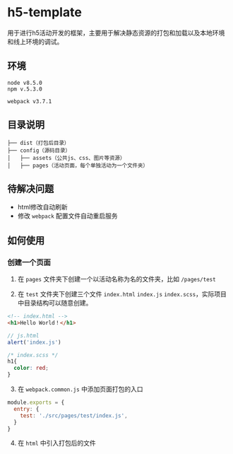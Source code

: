 # h5-template

用于进行h5活动开发的框架，主要用于解决静态资源的打包和加载以及本地环境和线上环境的调试。

## 环境

```
node v8.5.0
npm v.5.3.0
```

```
webpack v3.7.1
```

## 目录说明

~~~
├── dist（打包后目录）
├── config（源码目录）
│   ├── assets（公共js、css、图片等资源）
│   ├── pages（活动页面，每个单独活动为一个文件夹）
~~~

## 待解决问题

* html修改自动刷新
* 修改 ```webpack``` 配置文件自动重启服务

## 如何使用

### 创建一个页面

1. 在 ```pages``` 文件夹下创建一个以活动名称为名的文件夹，比如 ```/pages/test```

2. 在 ```test``` 文件夹下创建三个文件 ```index.html``` ```index.js``` ```index.scss```，实际项目中目录结构可以随意创建。

```html
<!-- index.html -->
<h1>Hello World！</h1>
```

```js
// js.html
alert('index.js')
```

```scss
/* index.scss */
h1{
  color: red;
}
```

3. 在 ```webpack.common.js``` 中添加页面打包的入口

```js
module.exports = {
  entry: {
    test: './src/pages/test/index.js',
  }
}
```

4. 在 ```html``` 中引入打包后的文件

